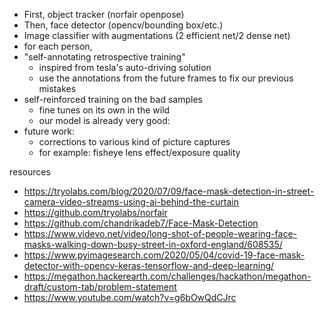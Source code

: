 - First, object tracker (norfair openpose)
- Then, face detector (opencv/bounding box/etc.)
- Image classifier with augmentations (2 efficient net/2 dense net)
- for each person, 
- "self-annotating retrospective training"
    - inspired from tesla's auto-driving solution
    - use the annotations from the future frames to fix our previous mistakes
- self-reinforced training on the bad samples
    - fine tunes on its own in the wild
    - our model is already very good: 
- future work:
    - corrections to various kind of picture captures
    - for example: fisheye lens effect/exposure quality

resources
- https://tryolabs.com/blog/2020/07/09/face-mask-detection-in-street-camera-video-streams-using-ai-behind-the-curtain
- https://github.com/tryolabs/norfair
- https://github.com/chandrikadeb7/Face-Mask-Detection
- https://www.videvo.net/video/long-shot-of-people-wearing-face-masks-walking-down-busy-street-in-oxford-england/608535/
- https://www.pyimagesearch.com/2020/05/04/covid-19-face-mask-detector-with-opencv-keras-tensorflow-and-deep-learning/
- https://megathon.hackerearth.com/challenges/hackathon/megathon-draft/custom-tab/problem-statement
- https://www.youtube.com/watch?v=g6bOwQdCJrc
